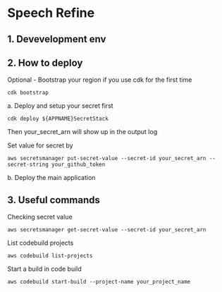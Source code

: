 # Speech Refine


## 1. Devevelopment env


## 2. How to deploy

Optional - Bootstrap your region if you use cdk for the first time

```
cdk bootstrap
```

a. Deploy and setup your secret first

```
cdk deploy ${APPNAME}SecretStack
```

Then your_secret_arn will show up in the output log

Set value for secret by

```
aws secretsmanager put-secret-value --secret-id your_secret_arn --secret-string your_github_token
```
b. Deploy the main application



## 3. Useful commands

Checking secret value
```
aws secretsmanager get-secret-value --secret-id your_secret_arn
```

List codebuild projects
```
aws codebuild list-projects
```

Start a build in code build
```
aws codebuild start-build --project-name your_project_name
```
